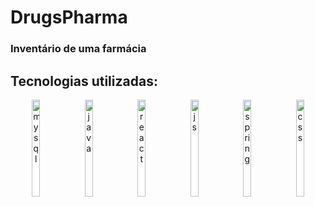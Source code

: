 # DrugsPharma
<h3>Inventário de uma farmácia</h3>
<h2>Tecnologias utilizadas:</h2>
<div align="center">
  <img align="center" width="16%" height="155px" alt="mysql" src="https://cdn.jsdelivr.net/gh/devicons/devicon/icons/mysql/mysql-original-wordmark.svg" />
  <img align="center" width="16%" height="155px" alt="java" src="https://cdn.jsdelivr.net/gh/devicons/devicon/icons/java/java-original.svg" />
  <img align="center" width="16%" height="155px" alt="react" src="https://cdn.jsdelivr.net/gh/devicons/devicon/icons/react/react-original.svg" />
  <img align="center" width="16%" height="155px" alt="js" src="https://cdn.jsdelivr.net/gh/devicons/devicon/icons/javascript/javascript-original.svg" />
  <img align="center" width="16%" height="155px" alt="spring" src="https://cdn.jsdelivr.net/gh/devicons/devicon/icons/spring/spring-original-wordmark.svg" />
  <img align="center" width="16%" height="155px" alt="css" src="https://cdn.jsdelivr.net/gh/devicons/devicon/icons/css3/css3-original.svg" />
</div><br/>

          
